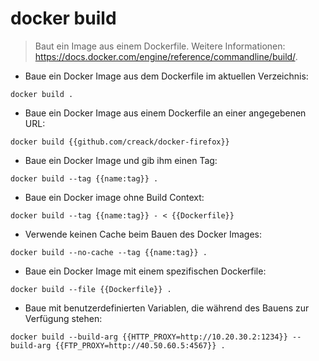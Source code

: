 # docker build

> Baut ein Image aus einem Dockerfile.
> Weitere Informationen: <https://docs.docker.com/engine/reference/commandline/build/>.

- Baue ein Docker Image aus dem Dockerfile im aktuellen Verzeichnis:

`docker build .`

- Baue ein Docker Image aus einem Dockerfile an einer angegebenen URL:

`docker build {{github.com/creack/docker-firefox}}`

- Baue ein Docker Image und gib ihm einen Tag:

`docker build --tag {{name:tag}} .`

- Baue ein Docker image ohne Build Context:

`docker build --tag {{name:tag}} - < {{Dockerfile}}`

- Verwende keinen Cache beim Bauen des Docker Images:

`docker build --no-cache --tag {{name:tag}} .`

- Baue ein Docker Image mit einem spezifischen Dockerfile:

`docker build --file {{Dockerfile}} .`

- Baue mit benutzerdefinierten Variablen, die während des Bauens zur Verfügung stehen:

`docker build --build-arg {{HTTP_PROXY=http://10.20.30.2:1234}} --build-arg {{FTP_PROXY=http://40.50.60.5:4567}} .`
